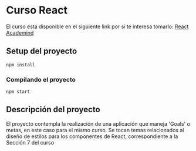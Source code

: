 # Curso React

El curso está disponible en el siguiente link por si te interesa tomarlo:
[React Academind](https://www.udemy.com/course/react-the-complete-guide-incl-redux/)

## Setup del proyecto

```console
npm install
```

### Compilando el proyecto

```console
npm start
```

## Descripción del proyecto

El proyecto contempla la realización de una aplicación que maneja 'Goals' o metas, en este caso para el mismo curso. Se tocan temas relacionados al diseño de estilos para los componentes de React, correspondiente a la Sección 7 del curso
